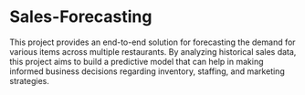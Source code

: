 # Sales-Forecasting
This project provides an end-to-end solution for forecasting the demand for various items across multiple restaurants. By analyzing historical sales data, this project aims to build a predictive model that can help in making informed business decisions regarding inventory, staffing, and marketing strategies.

